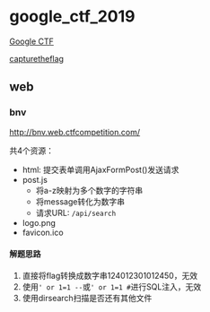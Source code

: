 # google_ctf_2019

[Google CTF](https://buildyourfuture.withgoogle.com/events/ctf/)

[capturetheflag](https://capturetheflag.withgoogle.com/)

## web

### bnv

<http://bnv.web.ctfcompetition.com/>

共4个资源：

- html: 提交表单调用AjaxFormPost()发送请求
- post.js
    - 将a-z映射为多个数字的字符串
    - 将message转化为数字串
    - 请求URL: `/api/search`
- logo.png
- favicon.ico

#### 解题思路

1. 直接将flag转换成数字串124012301012450，无效
1. 使用`' or 1=1 --`或`' or 1=1 #`进行SQL注入，无效
1. 使用dirsearch扫描是否还有其他文件
